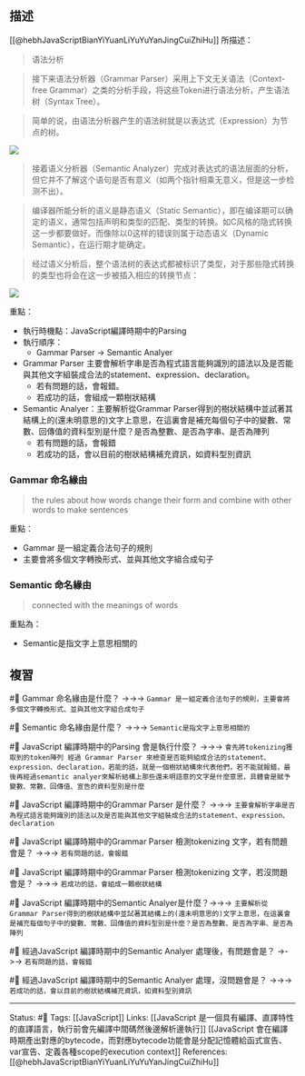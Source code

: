 ## 描述

[[@hebhJavaScriptBianYiYuanLiYuYuYanJingCuiZhiHu]] 所描述：
> 语法分析

> 接下来语法分析器（Grammar Parser）采用上下文无关语法（Context-free Grammar）之类的分析手段，将这些Token进行语法分析，产生语法树（Syntax Tree）。

> 简单的说，由语法分析器产生的语法树就是以表达式（Expression）为节点的树。


![](https://res.cloudinary.com/dqfxgtyoi/image/upload/v1658414132/blog/javascript/compile/grammar-parser-example_ha2m9e.jpg)

> 接着语义分析器（Semantic Analyzer）完成对表达式的语法层面的分析，但它并不了解这个语句是否有意义（如两个指针相乘无意义，但是这一步检测不出）。

> 编译器所能分析的语义是静态语义（Static Semantic），即在编译期可以确定的语义，通常包括声明和类型的匹配、类型的转换。如C风格的隐式转换这一步都要做好。而像除以0这样的错误则属于动态语义（Dynamic Semantic），在运行期才能确定。

> 经过语义分析后，整个语法树的表达式都被标识了类型，对于那些隐式转换的类型也将会在这一步被插入相应的转换节点：

![](https://res.cloudinary.com/dqfxgtyoi/image/upload/v1658414132/blog/javascript/compile/semantic-parser-example_obg0xm.jpg)


重點：
- 執行時機點：JavaScript編譯時期中的Parsing
- 執行順序：
	- Gammar Parser -> Semantic Analyer
- Grammar Parser 主要會解析字串是否為程式語言能夠識別的語法以及是否能與其他文字組裝成合法的statement、expression、declaration。
	- 若有問題的話，會報錯。
	- 若成功的話，會組成一顆樹狀結構
- Semantic Analyer：主要解析從Grammar Parser得到的樹狀結構中並試著其結構上的(還未明意思的)文字上意思，在這裏會是補充每個句子中的變數、常數、回傳值的資料型別是什麼？是否為整數、是否為字串、是否為陣列
	- 若有問題的話，會報錯
	- 若成功的話，會以目前的樹狀結構補充資訊，如資料型別資訊

### Gammar 命名緣由

> the rules about how words change their form and combine with other words to make sentences

重點：
- Gammar 是一組定義合法句子的規則
- 主要會將多個文字轉換形式、並與其他文字組合成句子

### Semantic 命名緣由 
> connected with the meanings of words

重點為：
- Semantic是指文字上意思相關的
## 複習
#🧠 Gammar 命名緣由是什麼？ ->->-> `Gammar 是一組定義合法句子的規則，主要會將多個文字轉換形式、並與其他文字組合成句子`
<!--SR:!2022-11-11,72,250-->

#🧠 Semantic 命名緣由是什麼？ ->->-> `Semantic是指文字上意思相關的`
<!--SR:!2022-11-10,71,250-->


#🧠 JavaScript 編譯時期中的Parsing 會是執行什麼？ ->->-> `會先將tokenizing獲取到的token陣列 經過 Grammar Parser 來檢查是否能夠組成合法的statement、expression、declaration，若能的話，就是一個樹狀結構來代表他們，若不能就報錯，最後再經過semantic analyer來解析結構上那些還未明語意的文字是什麼意思，具體會是賦予變數、常數、回傳值、宣告的資料型別是什麼`
<!--SR:!2022-11-13,74,250-->


#🧠 JavaScript 編譯時期中的Grammar Parser 是什麼？ ->->-> `主要會解析字串是否為程式語言能夠識別的語法以及是否能與其他文字組裝成合法的statement、expression、declaration`
<!--SR:!2022-10-24,61,250-->

#🧠 JavaScript 編譯時期中的Grammar Parser 檢測tokenizing 文字，若有問題會是？ ->->-> `若有問題的話，會報錯`
<!--SR:!2022-10-30,64,250-->

#🧠 JavaScript 編譯時期中的Grammar Parser 檢測tokenizing 文字，若沒問題會是？ ->->-> `若成功的話，會組成一顆樹狀結構`
<!--SR:!2022-11-13,74,250-->

#🧠 JavaScript 編譯時期中的Semantic Analyer是什麼？->->-> `主要解析從Grammar Parser得到的樹狀結構中並試著其結構上的(還未明意思的)文字上意思，在這裏會是補充每個句子中的變數、常數、回傳值的資料型別是什麼？是否為整數、是否為字串、是否為陣列`
<!--SR:!2022-12-31,90,230-->

#🧠 經過JavaScript 編譯時期中的Semantic Analyer 處理後，有問題會是？ ->->-> `若有問題的話，會報錯`
<!--SR:!2022-11-09,70,250-->

#🧠 經過JavaScript 編譯時期中的Semantic Analyer 處理，沒問題會是？ ->->-> `若成功的話，會以目前的樹狀結構補充資訊，如資料型別資訊`
<!--SR:!2022-11-13,74,250-->

---
Status: #🌱 
Tags:
[[JavaScript]]
Links:
[[JavaScript 是一個具有編譯、直譯特性的直譯語言，執行前會先編譯中間碼然後邊解析邊執行]]
[[JavaScript 會在編譯時期產出對應的bytecode，而對應bytecode功能會是分配記憶體給函式宣告、var宣告、定義各種scope的execution context]]
References:
[[@hebhJavaScriptBianYiYuanLiYuYuYanJingCuiZhiHu]]